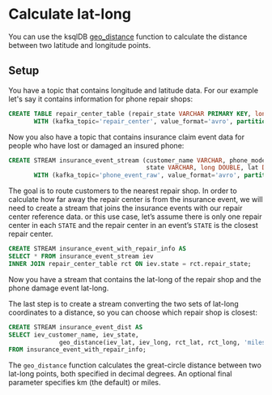 # Calculate lat-long

You can use the ksqlDB [geo_distance]() function to calculate the distance between two latitude and longitude points.

## Setup

You have a topic that contains longitude and latitude data.  For our example let's say it contains information for phone repair shops:

```sql
CREATE TABLE repair_center_table (repair_state VARCHAR PRIMARY KEY, long DOUBLE, lat DOUBLE)
       WITH (kafka_topic='repair_center', value_format='avro', partitions=1);
```

Now you also have a topic that contains insurance claim event data for people who have lost or damaged an insured phone:

```sql
CREATE STREAM insurance_event_stream (customer_name VARCHAR, phone_model VARCHAR, event VARCHAR,
                                      state VARCHAR, long DOUBLE, lat DOUBLE)
       WITH (kafka_topic='phone_event_raw', value_format='avro', partitions=1);
```

The goal is to route customers to the nearest repair shop.
In order to calculate how far away the repair center is from the insurance event, we will need to create a stream that joins the insurance events with our repair center reference data. or this use case, let’s assume there is only one repair center in each `STATE` and the repair center in an event’s `STATE` is the closest repair center.
 
```sql
CREATE STREAM insurance_event_with_repair_info AS
SELECT * FROM insurance_event_stream iev
INNER JOIN repair_center_table rct ON iev.state = rct.repair_state;
```
Now you have a stream that contains the lat-long of the repair shop and the phone damage event lat-long. 

The last step is to create a stream converting the two sets of lat-long coordinates to a distance, so you can choose which repair shop is closest:
```sql
CREATE STREAM insurance_event_dist AS
SELECT iev_customer_name, iev_state,
              geo_distance(iev_lat, iev_long, rct_lat, rct_long, 'miles') AS dist_to_repairer_km
FROM insurance_event_with_repair_info;
```

The `geo_distance` function calculates the great-circle distance between two lat-long points, both specified in decimal degrees. An optional final parameter specifies km (the default) or miles.